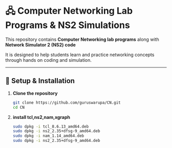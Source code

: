 # 🖧 Computer Networking Lab Programs & NS2 Simulations

This repository contains **Computer Networking lab programs** along with **Network Simulator 2 (NS2) code**

It is designed to help students learn and practice networking concepts through hands on coding and simulation.  

---

## 🔧 Setup & Installation

1. **Clone the repository**
   ```bash
   git clone https://github.com/guruswarupa/CN.git
   cd CN
   ```

2. **install tcl,ns2,nam,xgraph**
    ```bash
    sudo dpkg -i tcl_8.6.13_amd64.deb
    sudo dpkg -i ns2_2.35+dfsg-9_amd64.deb 
    sudo dpkg -i nam_1.14_amd64.deb 
    sudo dpkg -i ns2_2.35+dfsg-9_amd64.deb
    ```